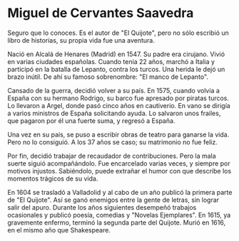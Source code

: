 # Miguel de Cervantes Saavedra

Seguro que lo conoces. Es el autor de "El Quijote", pero no sólo escribió un libro de historias, su propia vida fue una aventura.

Nació en Alcalá de Henares (Madrid) en 1547. Su padre era cirujano. Vivió en varias ciudades españolas. Cuando tenía 22 años, marchó a Italia y participó en la batalla de Lepanto, contra los turcos. Una herida le dejó un brazo inútil. De ahí su famoso sobrenombre: "El manco de Lepanto".

Cansado de la guerra, decidió volver a su país. En 1575, cuando volvía a España con su hermano Rodrigo, su barco fue apresado por piratas turcos. Lo llevaron a Argel, donde pasó cinco años en cautiverio. En vano se dirigía a varios ministros de España solicitando ayuda. Lo salvaron unos frailes, que pagaron por él una fuerte suma, y regresó a España.

Una vez en su país, se puso a escribir obras de teatro para ganarse la vida. Pero no lo consiguió. A los 37 años se caso; su matrimonio no fue feliz.

Por fin, decidió trabajar de recaudador de contribuciones. Pero la mala suerte siguió acompañándolo. Fue encarcelado varias veces, y siempre por motivos injustos. Sabiéndolo, puede extrañar el humor con que describe los momentos trágicos de su vida.

En 1604 se trasladó a Valladolid y al cabo de un año publicó la primera parte de "El Quijote". Así se ganó enemigos entre la gente de letras, sin lograr salir del apuro. Durante los años siguientes desempeñó trabajos ocasionales y publicó poesía, comedias y "Novelas Ejemplares". En 1615, ya gravemente enfermo, terminó la segunda parte del Quijote. Murió en 1616, en el mismo año que Shakespeare.